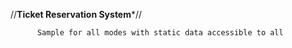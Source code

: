   //**************Ticket Reservation System***************//

          Sample for all modes with static data accessible to all